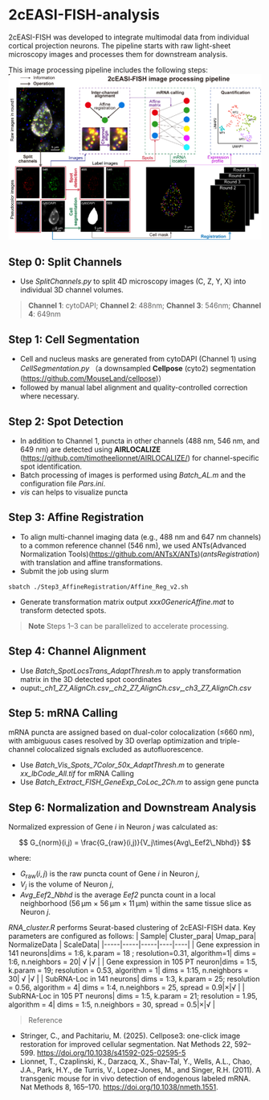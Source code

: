 # 2cEASI-FISH-analysis
2cEASI-FISH was developed to integrate multimodal data from individual cortical projection neurons. The pipeline starts with raw light-sheet microscopy images and processes them for downstream analysis.

This image processing pipeline includes the following steps:
![Pipeline_overview](figures/pipeline_image.png)
## Step 0: Split Channels
- Use *SplitChannels.py* to split 4D microscopy images (C, Z, Y, X) into individual 3D channel volumes.
> **Channel 1**: cytoDAPI; **Channel 2**: 488nm; **Channel 3**: 546nm; **Channel 4**: 649nm

## Step 1: Cell Segmentation
- Cell and nucleus masks are generated from cytoDAPI (Channel 1) using *CellSegmentation.py* （a downsampled **Cellpose** (cyto2) segmentation (https://github.com/MouseLand/cellpose)）
- followed by manual label alignment and quality-controlled correction where necessary. 

## Step 2: Spot Detection
- In addition to Channel 1, puncta in other channels (488 nm, 546 nm, and 649 nm) are detected using **AIRLOCALIZE** (https://github.com/timotheelionnet/AIRLOCALIZE/) for channel-specific spot identification.
- Batch processing of images is performed using *Batch_AL.m* and the configuration file *Pars.ini*. 
- *vis* can helps to visualize puncta
## Step 3: Affine Registration
- To align multi-channel imaging data (e.g., 488 nm and 647 nm channels) to a common reference channel (546 nm), we used ANTs(Advanced Normalization Tools)(https://github.com/ANTsX/ANTs)(*antsRegistration*) with translation and affine transformations.
- Submit the job using slurm
```{shell}
sbatch ./Step3_AffineRegistration/Affine_Reg_v2.sh
```
- Generate transformation matrix output *xxx0GenericAffine.mat* to transform detected spots.

> **Note** Steps 1–3 can be parallelized to accelerate processing.

## Step 4: Channel Alignment
- Use *Batch_SpotLocsTrans_AdaptThresh.m* to apply transformation matrix in the 3D detected spot coordinates
- ouput:*_ch1_Z7_AlignCh.csv*,*_ch2_Z7_AlignCh.csv*,*_ch3_Z7_AlignCh.csv*

## Step 5: mRNA Calling
mRNA puncta are assigned based on dual-color colocalization (≤660 nm), with ambiguous cases resolved by 3D overlap optimization and triple-channel colocalized signals excluded as autofluorescence.
- Use *Batch_Vis_Spots_7Color_50x_AdaptThresh.m* to generate *xx_lbCode_All.tif* for mRNA Calling
- Use *Batch_Extract_FISH_GeneExp_CoLoc_2Ch.m* to assign gene puncta

## Step 6: Normalization and Downstream Analysis
Normalized expression of Gene *i* in Neuron *j* was calculated as:

$$
 G_{norm}(i,j) = \frac{G_{raw}(i,j)}{V_j\times{Avg\_Eef2\_Nbhd}}
$$

where:
- $G_{\text{raw}}(i,j)$ is the raw puncta count of Gene *i* in Neuron *j*,
- $V_j$ is the volume of Neuron *j*,
- ${Avg\_Eef2\_Nbhd}$ is the average *Eef2* puncta count in a local neighborhood (56 μm × 56 μm × 11 μm) within the same tissue slice as Neuron *j*.

*RNA_cluster.R* performs Seurat-based clustering of 2cEASI-FISH data. Key parameters are configured as follows:
| Sample| Cluster_para| Umap_para| NormalizeData | ScaleData|
|-----|-----|-----|----|----| 
| Gene expression in 141 neurons|dims = 1:6, k.param = 18 ; resolution=0.31, algorithm=1| dims = 1:6, n.neighbors = 20| √ |√ |
| Gene expression in 105 PT neuron|dims = 1:5, k.param = 19; resolution = 0.53, algorithm = 1| dims = 1:15, n.neighbors = 30| √ |√ |
| SubRNA-Loc in 141 neurons| dims = 1:3, k.param = 25; resolution = 0.56, algorithm = 4| dims = 1:4, n.neighbors = 25, spread = 0.9|×|√ |
| SubRNA-Loc in 105 PT neurons| dims = 1:5, k.param = 21; resolution = 1.95, algorithm = 4| dims = 1:5, n.neighbors = 30, spread = 0.5|×|√ |


> Reference
- Stringer, C., and Pachitariu, M. (2025). Cellpose3: one-click image restoration for improved cellular segmentation. Nat Methods 22, 592–599. https://doi.org/10.1038/s41592-025-02595-5
- Lionnet, T., Czaplinski, K., Darzacq, X., Shav-Tal, Y., Wells, A.L., Chao, J.A., Park, H.Y., de Turris, V., Lopez-Jones, M., and Singer, R.H. (2011). A transgenic mouse for in vivo detection of endogenous labeled mRNA. Nat Methods 8, 165–170. https://doi.org/10.1038/nmeth.1551.